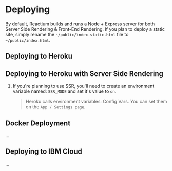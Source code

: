# Deploying

By default, Reactium builds and runs a Node + Express server for both Server Side Rendering &amp; Front-End Rendering.
If you plan to deploy a static site, simply rename the `~/public/index-static.html` file to `~/public/index.html`.

## Deploying to Heroku

## Deploying to Heroku with Server Side Rendering

1.  If you're planning to use SSR, you'll need to create an environment variable named: `SSR_MODE` and set it's value to `on`.
    > Heroku calls environment variables: Config Vars. You can set them on the `App / Settings page`.

## Docker Deployment

...

## Deploying to IBM Cloud

...
